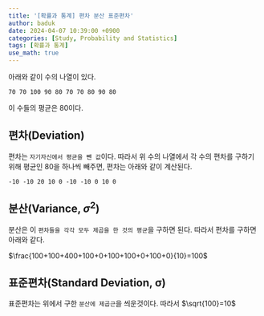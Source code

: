 ```yaml
---
title: '[확률과 통계] 편차 분산 표준편차'
author: baduk
date: 2024-04-07 10:39:00 +0900
categories: [Study, Probability and Statistics]
tags: [확률과 통계]
use_math: true
---
```


아래와 같이 수의 나열이 있다.

```
70 70 100 90 80 70 70 80 90 80
```

이 수들의 평균은 80이다.

## 편차(Deviation)
편차는 `자기자신에서 평균을 뺀 값`이다. 따라서 위 수의 나열에서 각 수의 편차를 구하기 위해 평균인 80을 하나씩 빼주면, 편차는 아래와 같이 계산된다.

```
-10 -10 20 10 0 -10 -10 0 10 0
```

## 분산(Variance, $σ^2$)
분산은 이 `편차들을 각각 모두 제곱을 한 것의 평균`을 구하면 된다.
따라서 편차를 구하면 아래와 같다.

$\frac{100+100+400+100+0+100+100+0+100+0}{10}=100$

## 표준편차(Standard Deviation, σ)
표준편차는 위에서 구한 `분산에 제곱근`을 씌운것이다. 따라서 $\sqrt{100}=10$